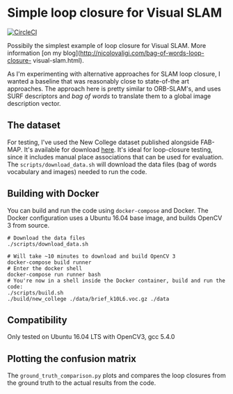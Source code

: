 # Simple loop closure for Visual SLAM

[![CircleCI](https://circleci.com/gh/nicolov/simple_slam_loop_closure.svg?style=shield)](https://circleci.com/gh/nicolov/simple_slam_loop_closure)

Possibily the simplest example of loop closure for Visual SLAM. More
information [on my blog](http://nicolovaligi.com/bag-of-words-loop-closure-
visual-slam.html).

As I'm experimenting with alternative approaches for SLAM loop closure, I
wanted a baseline that was reasonably close to state-of-the art approaches.
The approach here is pretty similar to ORB-SLAM's, and uses SURF descriptors
and *bag of words* to translate them to a global image description vector.

## The dataset

For testing, I've used the New College dataset published alongside FAB-MAP.
It's available for download
[here](http://www.ijrr.org/ijrr_2008/volume27-issue6/090961/3_data.htm). It's
ideal for loop-closure testing, since it includes manual place associations
that can be used for evaluation. The `scripts/download_data.sh` will
download the data files (bag of words vocabulary and images) needed to run
the code.

## Building with Docker

You can build and run the code using `docker-compose` and Docker. The Docker
configuration uses a Ubuntu 16.04 base image, and builds OpenCV 3 from source.

```
# Download the data files
./scripts/download_data.sh

# Will take ~10 minutes to download and build OpenCV 3
docker-compose build runner
# Enter the docker shell
docker-compose run runner bash
# You're now in a shell inside the Docker container, build and run the code:
./scripts/build.sh
./build/new_college ./data/brief_k10L6.voc.gz ./data
```

## Compatibility

Only tested on Ubuntu 16.04 LTS with OpenCV3, gcc 5.4.0

## Plotting the confusion matrix

The `ground_truth_comparison.py` plots and compares the loop closures from the
ground truth to the actual results from the code.
